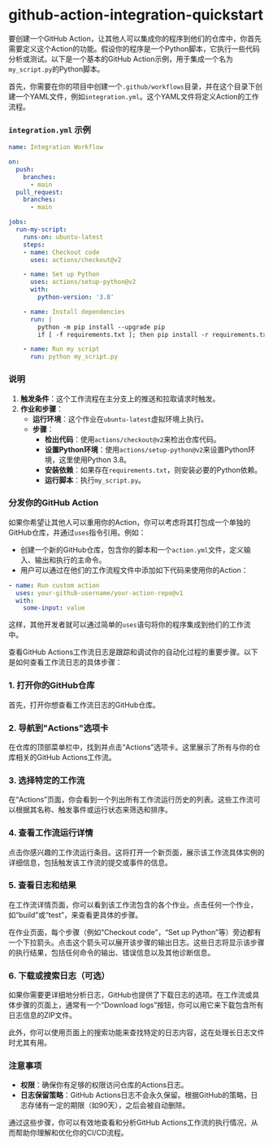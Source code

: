# github-action-integration-quickstart

要创建一个GitHub Action，让其他人可以集成你的程序到他们的仓库中，你首先需要定义这个Action的功能。假设你的程序是一个Python脚本，它执行一些代码分析或测试。以下是一个基本的GitHub Action示例，用于集成一个名为`my_script.py`的Python脚本。

首先，你需要在你的项目中创建一个`.github/workflows`目录，并在这个目录下创建一个YAML文件，例如`integration.yml`。这个YAML文件将定义Action的工作流程。

### `integration.yml` 示例

```yaml
name: Integration Workflow

on: 
  push:
    branches:
      - main
  pull_request:
    branches:
      - main

jobs:
  run-my-script:
    runs-on: ubuntu-latest
    steps:
    - name: Checkout code
      uses: actions/checkout@v2

    - name: Set up Python
      uses: actions/setup-python@v2
      with:
        python-version: '3.8'

    - name: Install dependencies
      run: |
        python -m pip install --upgrade pip
        if [ -f requirements.txt ]; then pip install -r requirements.txt; fi

    - name: Run my script
      run: python my_script.py
```

### 说明

1. **触发条件**：这个工作流程在主分支上的推送和拉取请求时触发。
2. **作业和步骤**：
   - **运行环境**：这个作业在`ubuntu-latest`虚拟环境上执行。
   - **步骤**：
     - **检出代码**：使用`actions/checkout@v2`来检出仓库代码。
     - **设置Python环境**：使用`actions/setup-python@v2`来设置Python环境，这里使用Python 3.8。
     - **安装依赖**：如果存在`requirements.txt`，则安装必要的Python依赖。
     - **运行脚本**：执行`my_script.py`。

### 分发你的GitHub Action

如果你希望让其他人可以重用你的Action，你可以考虑将其打包成一个单独的GitHub仓库，并通过`uses`指令引用。例如：

- 创建一个新的GitHub仓库，包含你的脚本和一个`action.yml`文件，定义输入、输出和执行的主命令。
- 用户可以通过在他们的工作流程文件中添加如下代码来使用你的Action：

```yaml
- name: Run custom action
  uses: your-github-username/your-action-repo@v1
  with:
    some-input: value
```

这样，其他开发者就可以通过简单的`uses`语句将你的程序集成到他们的工作流中。


查看GitHub Actions工作流日志是跟踪和调试你的自动化过程的重要步骤。以下是如何查看工作流日志的具体步骤：

### 1. 打开你的GitHub仓库
首先，打开你想查看工作流日志的GitHub仓库。

### 2. 导航到"Actions"选项卡
在仓库的顶部菜单栏中，找到并点击“Actions”选项卡。这里展示了所有与你的仓库相关的GitHub Actions工作流。

### 3. 选择特定的工作流
在“Actions”页面，你会看到一个列出所有工作流运行历史的列表。这些工作流可以根据其名称、触发事件或运行状态来筛选和排序。

### 4. 查看工作流运行详情
点击你感兴趣的工作流运行条目。这将打开一个新页面，展示该工作流具体实例的详细信息，包括触发该工作流的提交或事件的信息。

### 5. 查看日志和结果
在工作流详情页面，你可以看到该工作流包含的各个作业。点击任何一个作业，如“build”或“test”，来查看更具体的步骤。

在作业页面，每个步骤（例如“Checkout code”，“Set up Python”等）旁边都有一个下拉箭头。点击这个箭头可以展开该步骤的输出日志。这些日志将显示该步骤的执行结果，包括任何命令的输出、错误信息以及其他诊断信息。

### 6. 下载或搜索日志（可选）
如果你需要更详细地分析日志，GitHub也提供了下载日志的选项。在工作流或具体步骤的页面上，通常有一个“Download logs”按钮，你可以用它来下载包含所有日志信息的ZIP文件。

此外，你可以使用页面上的搜索功能来查找特定的日志内容，这在处理长日志文件时尤其有用。

### 注意事项
- **权限**：确保你有足够的权限访问仓库的Actions日志。
- **日志保留策略**：GitHub Actions日志不会永久保留。根据GitHub的策略，日志存储有一定的期限（如90天），之后会被自动删除。

通过这些步骤，你可以有效地查看和分析GitHub Actions工作流的执行情况，从而帮助你理解和优化你的CI/CD流程。
